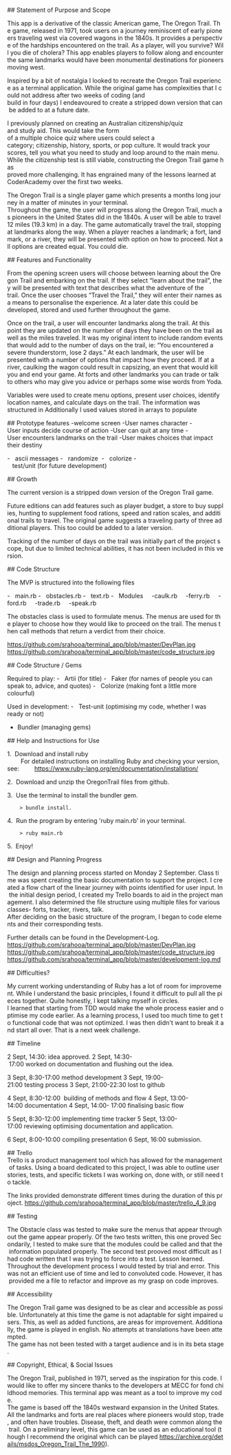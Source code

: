 ﻿

## Statement of Purpose and Scope

This app is a derivative of the classic American game, The Oregon Trail. The game, released in 1971, took users on a journey reminiscent of early pioneers traveling west via covered wagons in the 1840s. It provides a perspective of the hardships encountered on the trail. As a player, will you survive? Will you die of cholera? This app enables players to follow along and encounter the same landmarks would have been monumental destinations for pioneers moving west. 

Inspired by a bit of nostalgia I looked to recreate the Oregon Trail experience as a terminal application. While the original game has complexities that I could not address after two weeks of coding (and build in four days) I endeavoured to create a stripped down version that can be added to at a future date.

I previously planned on creating an Australian citizenship/quiz and study aid. This would take the form of a multiple choice quiz where users could select a category; citizenship, history, sports, or pop culture. It would track your scores, tell you what you need to study and loop around to the main menu. While the citizenship test is still viable, constructing the Oregon Trail game has proved more challenging. It has engrained many of the lessons learned at CoderAcademy over the first two weeks. 

The Oregon Trail is a single player game which presents a months long journey in a matter of minutes in your terminal. Throughout the game, the user will progress along the Oregon Trail, much as pioneers in the United States did in the 1840s. A user will be able to travel 12 miles (19.3 km) in a day. The game automatically travel the trail, stopping at landmarks along the way. When a player reaches a landmark; a fort, landmark, or a river, they will be presented with option on how to proceed. Not all options are created equal. You could die. 


## Features and Functionality

From the opening screen users will choose between learning about the Oregon Trail and embarking on the trail. If they select “learn about the trail”, they will be presented with text that describes what the adventure of the trail. Once the user chooses “Travel the Trail,” they will enter their names as a means to personalise the experience. At a later date this could be developed, stored and used further throughout the game. 

Once on the trail, a user will encounter landmarks along the trail. At this point they are updated on the number of days they have been on the trail as well as the miles traveled. It was my original intent to include random events that would add to the number of days on the trail, ie: “You encountered a severe thunderstorm, lose 2 days.” At each landmark, the user will be presented with a number of options that impact how they proceed. If at a river, caulking the wagon could result in capsizing, an event that would kill you and end your game. At forts and other landmarks you can trade or talk to others who may give you advice or perhaps some wise words from Yoda. 

Variables were used to create menu options, present user choices, identify location names, and calculate days on the trail. The information was structured in Additionally I used values stored in arrays to populate

## Prototype features
-welcome screen
-User names character
-User inputs decide course of action
-User can quit at any time
-User encounters landmarks on the trail
-User makes choices that impact their destiny

-   ascii messages
-   randomize 
-   colorize
-   test/unit (for future development)

## Growth

The current version is a stripped down version of the Oregon Trail game.

Future editions can add features such as player budget, a store to buy supplies, hunting to supplement food rations, speed and ration scales, and additional trails to travel. The original game suggests a traveling party of three additional players. This too could be added to a later version.

Tracking of the number of days on the trail was initially part of the project scope, but due to limited technical abilities, it has not been included in this version. 

## Code Structure

The MVP is structured into the following files

-   main.rb
-   obstacles.rb
-   text.rb
-   Modules
    -caulk.rb
    -ferry.rb
    -ford.rb
    -trade.rb
    -speak.rb

The obstacles class is used to formulate menus. The menus are used for the player to choose how they would like to proceed on the trail. The menus then call methods that return a verdict from their choice. 

https://github.com/srahooa/terminal_app/blob/master/DevPlan.jpg
https://github.com/srahooa/terminal_app/blob/master/code_structure.jpg

## Code Structure / Gems

Required to play:
-   Artii (for title)
-   Faker (for names of people you can speak to, advice, and quotes)
-   Colorize (making font a little more colourful) 

Used in development:
-   Test-unit (optimising my code, whether I was ready or not)
-   Bundler (managing gems)


## Help and Instructions for Use

1.  Download and install ruby
        For detailed instructions on installing Ruby and checking your version, see:
        https://www.ruby-lang.org/en/documentation/installation/

2.  Download and unzip the OregonTrail files from github.

3.  Use the terminal to install the bundler gem. 
```
    > bundle install.
```
4.  Run the program by entering 'ruby main.rb' in your terminal.
```
    > ruby main.rb
```
5.  Enjoy!  

## Design and Planning Progress

The design and planning process started on Monday 2 September. Class time was spent creating the basic documentation to support the project. I created a flow chart of the linear journey with points identified for user input. In the initial design period, I created my Trello boards to aid in the project management. I also determined the file structure using multiple files for various classes- forts, tracker, rivers, talk. After deciding on the basic structure of the program, I began to code elements and their corresponding tests.

Further details can be found in the Development-Log. 
https://github.com/srahooa/terminal_app/blob/master/DevPlan.jpg
https://github.com/srahooa/terminal_app/blob/master/code_structure.jpg
https://github.com/srahooa/terminal_app/blob/master/development-log.md

## Difficulties?

My current working understanding of Ruby has a lot of room for improvement. While I understand the basic principles, I found it difficult to pull all the pieces together. Quite honestly, I kept talking myself in circles. 
I learned that starting from TDD would make the whole process easier and optimise my code earlier. As a learning process, I used too much time to get to functional code that was not optimized. I was then didn't want to break it and start all over. That is a next week challenge.
  

## Timeline

2 Sept, 14:30: idea approved.
2 Sept, 14:30- 17:00 worked on documentation and flushing out the idea.

3 Sept, 8:30-17:00 method development
3 Sept, 19:00-21:00 testing process
3 Sept, 21:00-22:30 lost to github

4 Sept, 8:30-12:00  building of methods and flow
4 Sept, 13:00-14:00 documentation
4 Sept, 14:00- 17:00 finalising basic flow

5 Sept, 8:30-12:00 implementing time tracker
5 Sept, 13:00-17:00 reviewing optimising documentation and application. 

6 Sept, 8:00-10:00 compiling presentation
6 Sept, 16:00 submission.


## Trello
Trello is a product management tool which has allowed for the management of tasks. Using a board dedicated to this project, I was able to outline user stories, tests, and specific tickets I was working on, done with, or still need to tackle.

The links provided demonstrate different times during the duration of this project.
https://github.com/srahooa/terminal_app/blob/master/trello_4_9.jpg
  

## Testing

The Obstacle class was tested to make sure the menus that appear throughout the game appear properly. Of the two tests written, this one proved Secondarily, I tested to make sure that the modules could be called and that the information populated properly. The second test prooved most difficult as I had code written that I was trying to force into a test. Lesson learned.
Throughout the development process I would tested by trial and error. This was not an efficient use of time and led to convoluted code. However, it has provided me a file to refactor and improve as my grasp on code improves.   

## Accessibility

The Oregon Trail game was designed to be as clear and accessible as possible. Unfortunately at this time the game is not adaptable for sight impaired users. This, as well as added functions, are areas for improvement. Additionally, the game is played in english. No attempts at translations have been attempted. 
The game has not been tested with a target audience and is in its beta stage.  

## Copyright, Ethical, & Social Issues

The Oregon Trail, published in 1971, served as the inspiration for this code. I would like to offer my sincere thanks to the developers at MECC for fond childhood memories. This terminal app was meant as a tool to improve my code. 
The game is based off the 1840s westward expansion in the United States. All the landmarks and forts are real places where pioneers would stop, trade, and often have troubles. Disease, theft, and death were common along the trail. On a preliminary level, this game can be used as an educational tool (though I recommend the original which can be played https://archive.org/details/msdos_Oregon_Trail_The_1990).

